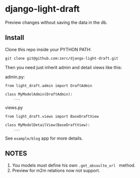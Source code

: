 django-light-draft
==================

Preview changes without saving the data in the db.

Install
-

Clone this repo inside your PYTHON PATH:

`git clone git@github.com:zerc/django-light-draft.git`

Then you need just inherit admin and detail views like this:

admin.py:
```
from light_draft.admin import DraftAdmin

class MyModelAdmin(DraftAdmin):
    ...
```

views.py
```
from light_draft.views import BaseDraftView

class MyModelDetailView(BaseDraftView):
    ...
```

See `example/blog` app for more details.

NOTES
-

1. You models must define his own  `.get_absoulte_url ` method.
2. Preview for m2m relations now not support.
